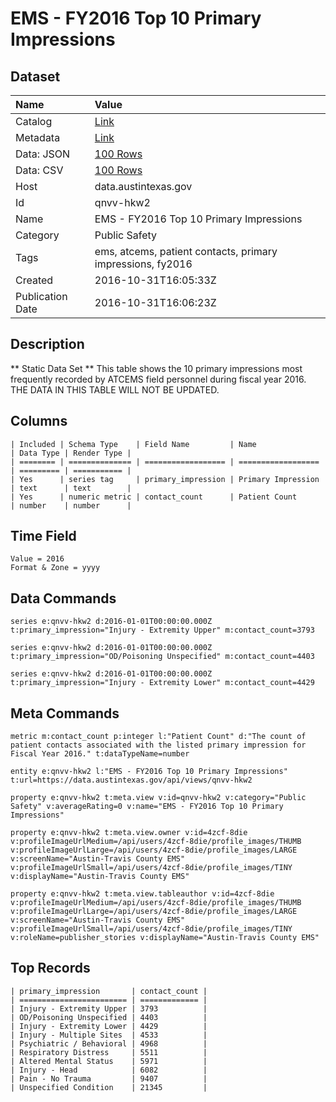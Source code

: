 # EMS - FY2016 Top 10 Primary Impressions

## Dataset

| Name | Value |
| :--- | :---- |
| Catalog | [Link](https://catalog.data.gov/dataset/ems-fy2016-top-10-primary-impressions) |
| Metadata | [Link](https://data.austintexas.gov/api/views/qnvv-hkw2) |
| Data: JSON | [100 Rows](https://data.austintexas.gov/api/views/qnvv-hkw2/rows.json?max_rows=100) |
| Data: CSV | [100 Rows](https://data.austintexas.gov/api/views/qnvv-hkw2/rows.csv?max_rows=100) |
| Host | data.austintexas.gov |
| Id | qnvv-hkw2 |
| Name | EMS - FY2016 Top 10 Primary Impressions |
| Category | Public Safety |
| Tags | ems, atcems, patient contacts, primary impressions, fy2016 |
| Created | 2016-10-31T16:05:33Z |
| Publication Date | 2016-10-31T16:06:23Z |

## Description

** Static Data Set ** This table shows the 10 primary impressions most frequently recorded by ATCEMS field personnel during fiscal year 2016. THE DATA IN THIS TABLE WILL NOT BE UPDATED.

## Columns

```ls
| Included | Schema Type    | Field Name         | Name               | Data Type | Render Type |
| ======== | ============== | ================== | ================== | ========= | =========== |
| Yes      | series tag     | primary_impression | Primary Impression | text      | text        |
| Yes      | numeric metric | contact_count      | Patient Count      | number    | number      |
```

## Time Field

```ls
Value = 2016
Format & Zone = yyyy
```

## Data Commands

```ls
series e:qnvv-hkw2 d:2016-01-01T00:00:00.000Z t:primary_impression="Injury - Extremity Upper" m:contact_count=3793

series e:qnvv-hkw2 d:2016-01-01T00:00:00.000Z t:primary_impression="OD/Poisoning Unspecified" m:contact_count=4403

series e:qnvv-hkw2 d:2016-01-01T00:00:00.000Z t:primary_impression="Injury - Extremity Lower" m:contact_count=4429
```

## Meta Commands

```ls
metric m:contact_count p:integer l:"Patient Count" d:"The count of patient contacts associated with the listed primary impression for Fiscal Year 2016." t:dataTypeName=number

entity e:qnvv-hkw2 l:"EMS - FY2016 Top 10 Primary Impressions" t:url=https://data.austintexas.gov/api/views/qnvv-hkw2

property e:qnvv-hkw2 t:meta.view v:id=qnvv-hkw2 v:category="Public Safety" v:averageRating=0 v:name="EMS - FY2016 Top 10 Primary Impressions"

property e:qnvv-hkw2 t:meta.view.owner v:id=4zcf-8die v:profileImageUrlMedium=/api/users/4zcf-8die/profile_images/THUMB v:profileImageUrlLarge=/api/users/4zcf-8die/profile_images/LARGE v:screenName="Austin-Travis County EMS" v:profileImageUrlSmall=/api/users/4zcf-8die/profile_images/TINY v:displayName="Austin-Travis County EMS"

property e:qnvv-hkw2 t:meta.view.tableauthor v:id=4zcf-8die v:profileImageUrlMedium=/api/users/4zcf-8die/profile_images/THUMB v:profileImageUrlLarge=/api/users/4zcf-8die/profile_images/LARGE v:screenName="Austin-Travis County EMS" v:profileImageUrlSmall=/api/users/4zcf-8die/profile_images/TINY v:roleName=publisher_stories v:displayName="Austin-Travis County EMS"
```

## Top Records

```ls
| primary_impression       | contact_count | 
| ======================== | ============= | 
| Injury - Extremity Upper | 3793          | 
| OD/Poisoning Unspecified | 4403          | 
| Injury - Extremity Lower | 4429          | 
| Injury - Multiple Sites  | 4533          | 
| Psychiatric / Behavioral | 4968          | 
| Respiratory Distress     | 5511          | 
| Altered Mental Status    | 5971          | 
| Injury - Head            | 6082          | 
| Pain - No Trauma         | 9407          | 
| Unspecified Condition    | 21345         | 
```